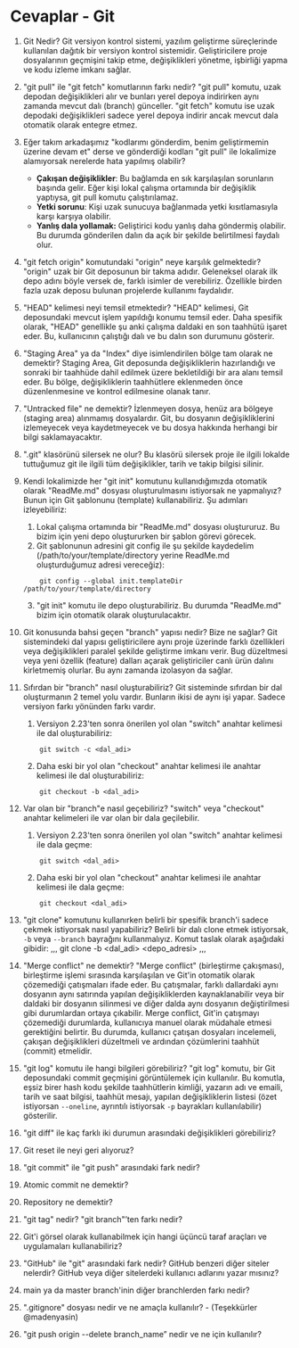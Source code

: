 # Cevaplar - Git

1. Git Nedir?
    Git versiyon kontrol sistemi, yazılım geliştirme süreçlerinde kullanılan dağıtık bir versiyon kontrol sistemidir. Geliştiricilere proje dosyalarının geçmişini takip etme, değişiklikleri yönetme, işbirliği yapma ve kodu izleme imkanı sağlar.

2. "git pull" ile "git fetch" komutlarının farkı nedir?
    "git pull" komutu, uzak depodan değişiklikleri alır ve bunları yerel depoya indirirken aynı zamanda mevcut dalı (branch) günceller. "git fetch" komutu ise uzak depodaki değişiklikleri sadece yerel depoya indirir ancak mevcut dala otomatik olarak entegre etmez.

3. Eğer takım arkadaşımız "kodlarımı gönderdim, benim geliştirmemin üzerine devam et" derse ve gönderdiği kodları "git pull" ile lokalimize alamıyorsak nerelerde hata yapılmış olabilir?
    * **Çakışan değişiklikler**: Bu bağlamda en sık karşılaşılan sorunların başında gelir. Eğer kişi lokal çalışma ortamında bir değişiklik yaptıysa, git pull komutu çalıştırılamaz.
    * **Yetki sorunu**: Kişi uzak sunucuya bağlanmada yetki kısıtlamasıyla karşı karşıya olabilir.
    * **Yanlış dala yollamak:** Geliştirici kodu yanlış daha göndermiş olabilir. Bu durumda gönderilen dalın da açık bir şekilde belirtilmesi faydalı olur.

4. "git fetch origin" komutundaki "origin" neye karşılık gelmektedir?
    "origin" uzak bir Git deposunun bir takma adıdır. Geleneksel olarak ilk depo adını böyle versek de, farklı isimler de verebiliriz. Özellikle birden fazla uzak deposu bulunan projelerde kullanımı faydalıdır.

5. "HEAD" kelimesi neyi temsil etmektedir?
    "HEAD" kelimesi, Git deposundaki mevcut işlem yapıldığı konumu temsil eder. Daha spesifik olarak, "HEAD" genellikle şu anki çalışma daldaki en son taahhütü işaret eder. Bu, kullanıcının çalıştığı dalı ve bu dalın son durumunu gösterir.

6. "Staging Area" ya da "Index" diye isimlendirilen bölge tam olarak ne demektir?
    Staging Area, Git deposunda değişikliklerin hazırlandığı ve sonraki bir taahhüde dahil edilmek üzere bekletildiği bir ara alanı temsil eder. Bu bölge, değişikliklerin taahhütlere eklenmeden önce düzenlenmesine ve kontrol edilmesine olanak tanır.  

7. "Untracked file" ne demektir?
    İzlenmeyen dosya, henüz ara bölgeye (staging area) alınmamış dosyalardır. Git, bu dosyanın değişikliklerini izlemeyecek veya kaydetmeyecek ve bu dosya hakkında herhangi bir bilgi saklamayacaktır. 

8. ".git" klasörünü silersek ne olur?
    Bu klasörü silersek proje ile ilgili lokalde tuttuğumuz git ile ilgili tüm değişiklikler, tarih ve takip bilgisi silinir.

9. Kendi lokalimizde her "git init" komutunu kullanıdığımızda otomatik olarak "ReadMe.md" dosyası oluşturulmasını istiyorsak ne yapmalıyız?
    Bunun için Git şablonunu (template) kullanabiliriz. Şu adımları izleyebiliriz:
    1. Lokal çalışma ortamında bir "ReadMe.md" dosyası oluştururuz. Bu bizim için yeni depo oluştururken bir şablon görevi görecek.
    2. Git şablonunun adresini git config ile şu şekilde kaydedelim (/path/to/your/template/directory yerine ReadMe.md oluşturduğumuz adresi vereceğiz):
    ```
        git config --global init.templateDir /path/to/your/template/directory
    ```
    3. "git init" komutu ile depo oluşturabiliriz. Bu durumda "ReadMe.md" bizim için otomatik olarak oluşturulacaktır.

10. Git konusunda bahsi geçen "branch" yapısı nedir? Bize ne sağlar?
    Git sistemindeki dal yapısı geliştiricilere aynı proje üzerinde farklı özellikleri veya değişiklikleri paralel şekilde geliştirme imkanı verir. Bug düzeltmesi veya yeni özellik (feature) dalları açarak geliştiriciler canlı ürün dalını kirletmemiş olurlar. Bu aynı zamanda izolasyon da sağlar.

11. Sıfırdan bir "branch" nasıl oluşturabiliriz?
    Git sisteminde sıfırdan bir dal oluşturmanın 2 temel yolu vardır. Bunların ikisi de aynı işi yapar. Sadece versiyon farkı yönünden farkı vardır.
    1. Versiyon 2.23'ten sonra önerilen yol olan "switch" anahtar kelimesi ile dal oluşturabiliriz:
    ```
        git switch -c <dal_adi>
    ```
    2. Daha eski bir yol olan "checkout" anahtar kelimesi ile anahtar kelimesi ile dal oluşturabiliriz:
    ```
        git checkout -b <dal_adi>
    ```

12. Var olan bir "branch"e nasıl geçebiliriz?
    "switch" veya "checkout" anahtar kelimeleri ile var olan bir dala geçilebilir.
    1. Versiyon 2.23'ten sonra önerilen yol olan "switch" anahtar kelimesi ile dala geçme:
    ```
        git switch <dal_adi>
    ```
    2. Daha eski bir yol olan "checkout" anahtar kelimesi ile anahtar kelimesi ile dala geçme:
    ```
        git checkout <dal_adi>

13. "git clone" komutunu kullanırken belirli bir spesifik branch'i sadece çekmek istiyorsak nasıl yapabiliriz?
    Belirli bir dalı clone etmek istiyorsak, `-b` veya `--branch` bayrağını kullanmalıyız. Komut taslak olarak aşağıdaki gibidir:
    ,,,
        git clone -b <dal_adi> <depo_adresi>
    ,,,

14. "Merge conflict" ne demektir?
    "Merge conflict" (birleştirme çakışması), birleştirme işlemi sırasında karşılaşılan ve Git'in otomatik olarak çözemediği çatışmaları ifade eder. Bu çatışmalar, farklı dallardaki aynı dosyanın aynı satırında yapılan değişikliklerden kaynaklanabilir veya bir daldaki bir dosyanın silinmesi ve diğer dalda aynı dosyanın değiştirilmesi gibi durumlardan ortaya çıkabilir. Merge conflict, Git'in çatışmayı çözemediği durumlarda, kullanıcıya manuel olarak müdahale etmesi gerektiğini belirtir. Bu durumda, kullanıcı çatışan dosyaları incelemeli, çakışan değişiklikleri düzeltmeli ve ardından çözümlerini taahhüt (commit) etmelidir.

15. "git log" komutu ile hangi bilgileri görebiliriz?
    "git log" komutu, bir Git deposundaki commit geçmişini görüntülemek için kullanılır. Bu komutla, eşsiz birer hash kodu şekilde taahhütlerin kimliği, yazarın adı ve emaili, tarih ve saat bilgisi, taahhüt mesajı, yapılan değişikliklerin listesi (özet istiyorsan `--oneline`, ayrıntılı istiyorsak `-p` bayrakları kullanılabilir) gösterilir.


16. "git diff" ile kaç farklı iki durumun arasındaki değişiklikleri görebiliriz?
17. Git reset ile neyi geri alıyoruz?
18. "git commit" ile "git push" arasındaki fark nedir?
19. Atomic commit ne demektir?
20. Repository ne demektir?
21. "git tag" nedir? "git branch"’ten farkı nedir?
22. Git'i görsel olarak kullanabilmek için hangi üçüncü taraf araçları ve uygulamaları kullanabiliriz?
23. "GitHub" ile "git" arasındaki fark nedir? GitHub benzeri diğer siteler nelerdir? GitHub veya diğer sitelerdeki kullanıcı adlarını yazar mısınız?
24. main ya da master branch'inin diğer branchlerden farkı nedir?
25. ".gitignore" dosyası nedir ve ne amaçla kullanılır? - (Teşekkürler @madenyasin)
26. "git push origin --delete branch_name” nedir ve ne için kullanılır?